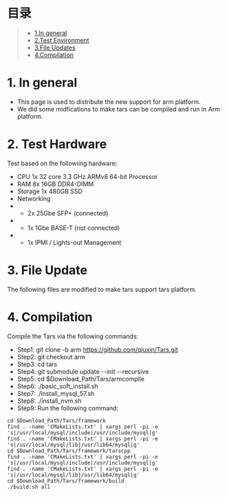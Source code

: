 # 目录
> * [1.In general](#main-chapter-1)
> * [2.Test Environment](#main-chapter-2)
> * [3.File Updates](#main-chapter-3)
> * [4.Compilation](#main-chapter-4)

# 1. <a id="main-chapter-1"></a>In general
-  This page is used to distribute the new support for arm platform.
-  We did some midfications to make tars can be compiled and run in Arm platform.

# 2. <a id="main-chapter-2"></a>Test Hardware
Test based on the followiing hardware:
-  CPU	1x 32 core 3.3 GHz  ARMv8 64-bit Processor
-  RAM	8x 16GB DDR4-DIMM
-  Storage	1x 480GB SSD
-  Networking 
-  -  2x 25Gbe SFP+ (connected)
-  -  1x 1Gbe BASE-T (not connected)
-  -  1x IPMI / Lights-out Management


# 3. <a id="main-chapter-2"></a>File Update
The following files are modified to make tars support tars platform.


# 4. <a id="main-chapter-2"></a> Compilation
Compile the Tars via the following commands:
-  Step1: git clone -b arm https://github.com/qiuxin/Tars.git
-  Step2: git checkout arm
-  Step3: cd tars
-  Step4: git submodule update --init --recursive
-  Step5: cd $Download_Path/Tars/armcompile
-  Step6: ./basic_soft_install.sh
-  Step7: ./install_mysql_57.sh
-  Step8: ./install_nvm.sh
-  Step9: Run the following command:
```
cd $Download_Path/Tars/framework
find . -name 'CMakeLists.txt' | xargs perl -pi -e 's|/usr/local/mysql/include|/usr/include/mysql|g'
find . -name 'CMakeLists.txt' | xargs perl -pi -e 's|/usr/local/mysql/lib|/usr/lib64/mysql|g'
cd $Download_Path/Tars/framework/tarscpp
find . -name 'CMakeLists.txt' | xargs perl -pi -e 's|/usr/local/mysql/include|/usr/include/mysql|g'
find . -name 'CMakeLists.txt' | xargs perl -pi -e 's|/usr/local/mysql/lib|/usr/lib64/mysql|g'
cd $Download_Path/Tars/framework/build
./build.sh all
```

